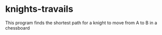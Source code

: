 # knights-travails

This program finds the shortest path for a knight to move from A to B in a chessboard
